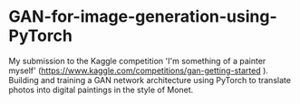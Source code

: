 # GAN-for-image-generation-using-PyTorch
 My submission to the Kaggle competition 'I'm something of a painter myself' (https://www.kaggle.com/competitions/gan-getting-started ). Building and training a GAN network architecture using PyTorch to translate photos into digital paintings in the style of Monet. 
